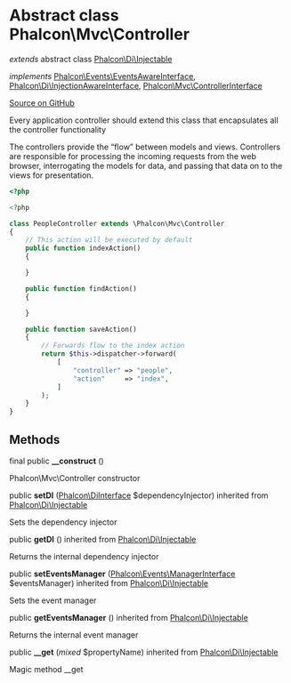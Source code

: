 # Abstract class **Phalcon\\Mvc\\Controller**

*extends* abstract class [Phalcon\Di\Injectable](/en/3.1.2/api/Phalcon_Di_Injectable)

*implements* [Phalcon\Events\EventsAwareInterface](/en/3.1.2/api/Phalcon_Events_EventsAwareInterface), [Phalcon\Di\InjectionAwareInterface](/en/3.1.2/api/Phalcon_Di_InjectionAwareInterface), [Phalcon\Mvc\ControllerInterface](/en/3.1.2/api/Phalcon_Mvc_ControllerInterface)

<a href="https://github.com/phalcon/cphalcon/blob/master/phalcon/mvc/controller.zep" class="btn btn-default btn-sm">Source on GitHub</a>

Every application controller should extend this class that encapsulates all the controller functionality

The controllers provide the “flow” between models and views. Controllers are responsible
for processing the incoming requests from the web browser, interrogating the models for data,
and passing that data on to the views for presentation.

```php
<?php

<?php

class PeopleController extends \Phalcon\Mvc\Controller
{
    // This action will be executed by default
    public function indexAction()
    {

    }

    public function findAction()
    {

    }

    public function saveAction()
    {
        // Forwards flow to the index action
        return $this->dispatcher->forward(
            [
                "controller" => "people",
                "action"     => "index",
            ]
        );
    }
}

```

## Methods
final public  **__construct** ()

Phalcon\\Mvc\\Controller constructor

public  **setDI** ([Phalcon\DiInterface](/en/3.1.2/api/Phalcon_DiInterface) $dependencyInjector) inherited from [Phalcon\Di\Injectable](/en/3.1.2/api/Phalcon_Di_Injectable)

Sets the dependency injector

public  **getDI** () inherited from [Phalcon\Di\Injectable](/en/3.1.2/api/Phalcon_Di_Injectable)

Returns the internal dependency injector

public  **setEventsManager** ([Phalcon\Events\ManagerInterface](/en/3.1.2/api/Phalcon_Events_ManagerInterface) $eventsManager) inherited from [Phalcon\Di\Injectable](/en/3.1.2/api/Phalcon_Di_Injectable)

Sets the event manager

public  **getEventsManager** () inherited from [Phalcon\Di\Injectable](/en/3.1.2/api/Phalcon_Di_Injectable)

Returns the internal event manager

public  **__get** (*mixed* $propertyName) inherited from [Phalcon\Di\Injectable](/en/3.1.2/api/Phalcon_Di_Injectable)

Magic method __get

